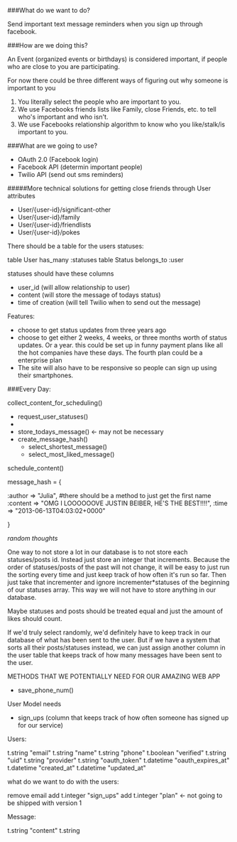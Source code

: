 ###What do we want to do?

Send important text message reminders when you sign up through facebook.

###How are we doing this? 

An Event (organized events or birthdays) is considered important, if people who are close to you are participating.

For now there could be three different ways of figuring out why someone is important to you

1. You literally select the people who are important to you.
2. We use Facebooks friends lists like Family, close Friends, etc. to tell who's important and who isn't.
3. We use Facebooks relationship algorithm to know who you like/stalk/is important to you.

###What are we going to use?

- OAuth 2.0 (Facebook login)
- Facebook API (determin important people)
- Twilio API (send out sms reminders)

#####More technical solutions for getting close friends through User attributes

- User/{user-id}/significant-other
- User/{user-id}/family 
- User/{user-id}/friendlists
- User/{user-id}/pokes

There should be a table for the users statuses:

table User has_many :statuses
table Status belongs_to :user

statuses should have these columns

- user_id (will allow relationship to user)
- content (will store the message of todays status)
- time of creation (will tell Twilio when to send out the message)

Features:

- choose to get status updates from three years ago
- choose to get either 2 weeks, 4 weeks, or three months worth of status updates. Or a year. 
  this could be set up in funny payment plans like all the hot companies have these days. 
  The fourth plan could be a enterprise plan
- The site will also have to be responsive so people can sign up using their smartphones. 

###Every Day:

collect_content_for_scheduling()
  - request_user_statuses()
  - 
  - store_todays_message() <- may not be necessary
  - create_message_hash()
    - select_shortest_message()
    - select_most_liked_message()


schedule_content()

message_hash = {
  
  :author => "Julia", #there should be a method to just get the first name
  :content => "OMG I LOOOOOOVE JUSTIN BEIBER, HE'S THE BEST!!!!",
  :time => "2013-06-13T04:03:02+0000"

}


*random thoughts*

One way to not store a lot in our database is to not store each statuses/posts id. Instead just store an integer that increments. Because the order of statuses/posts of the past will not change, it will be easy to just run the sorting every time and just keep track of how often it's run so far. Then just take that incrementer and ignore incrementer*statuses of the beginning of our statuses array. This way we will not have to store anything in our database.

Maybe statuses and posts should be treated equal and just the amount of likes should count.

If we'd truly select randomly, we'd definitely have to keep track in our database of what has been sent to the user. But if we have a system that sorts all their posts/statuses instead, we can just assign another column in the user table that keeps track of how many messages have been sent to the user.





METHODS THAT WE POTENTIALLY NEED FOR OUR AMAZING WEB APP

- save_phone_num()


User Model needs 

- sign_ups (column that keeps track of how often someone has signed up for our service)


Users:

t.string   "email"
t.string   "name"
t.string   "phone"
t.boolean  "verified"
t.string   "uid"
t.string   "provider"
t.string   "oauth_token"
t.datetime "oauth_expires_at"
t.datetime "created_at"
t.datetime "updated_at"


what do we want to do with the users:

remove email
add t.integer "sign_ups"
    add t.integer "plan" <- not going to be shipped with version 1


Message:

t.string "content"
t.string


















